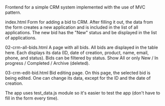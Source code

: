 Frontend for a simple CRM system implemented with the use of MVC pattern.

index.html
Form for adding a bid to CRM. After filling it out, the data from the form creates a new application and is included in the list of all applications.
The new bid has the "New" status and be displayed in the list of applications.

02-crm-all-bids.html
A page with all bids.
All bids are displayed in the table here. Each displays its data (ID, date of creation, product, name, email, phone, and status). Bids can be filtered by status. Show All or only New / In progress / Completed / Archive (deleted).

03-crm-edit-bid.html
Bid editing page.
On this page, the selected bid is being edited.
One can change its data, except for the ID and the date of creation.

The app uses test_data.js module so it's easier to test the app (don't have to fill in the form every time).
